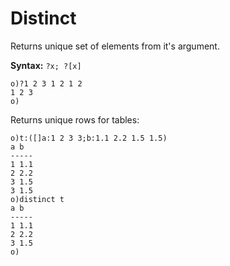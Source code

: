 # Distinct

Returns unique set of elements from it's argument.

**Syntax:** ```?x; ?[x]```

```o
o)?1 2 3 1 2 1 2
1 2 3
o)
```

Returns unique rows for tables:

```o
o)t:([]a:1 2 3 3;b:1.1 2.2 1.5 1.5)
a b
-----
1 1.1
2 2.2
3 1.5
3 1.5
o)distinct t
a b
-----
1 1.1
2 2.2
3 1.5
o)
```
